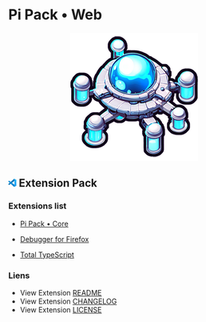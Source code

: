 # Pi Pack • Web

<div align="center"><picture><img src="/extension/icon.png" title="Pi Pack • Web" alt="Pi Pack • Web"></picture></div>

## <picture><img alt="VS Code icon" src="assets/vscode.png"></picture> Extension Pack

### Extensions list

- [Pi Pack • Core](https://marketplace.visualstudio.com/items?itemName=pibcht.pack-core)

- [Debugger for Firefox](https://marketplace.visualstudio.com/items?itemName=firefox-devtools.vscode-firefox-debug)
- [Total TypeScript](https://marketplace.visualstudio.com/items?itemName=mattpocock.ts-error-translator)

### Liens

- View Extension [README](/extension/README.md)
- View Extension [CHANGELOG](/extension/CHANGELOG.md)
- View Extension [LICENSE](/extension/LICENSE.md)
